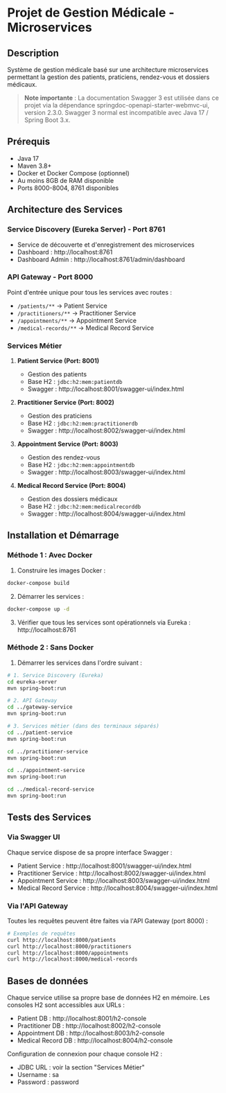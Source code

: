 <!-- @format -->

# Projet de Gestion Médicale - Microservices

## Description

Système de gestion médicale basé sur une architecture microservices permettant la gestion des patients, praticiens, rendez-vous et dossiers médicaux.

> **Note importante** : La documentation Swagger 3 est utilisée dans ce projet via la dépendance springdoc-openapi-starter-webmvc-ui, version 2.3.0. Swagger 3 normal est incompatible avec Java 17 / Spring Boot 3.x.

## Prérequis

- Java 17
- Maven 3.8+
- Docker et Docker Compose (optionnel)
- Au moins 8GB de RAM disponible
- Ports 8000-8004, 8761 disponibles

## Architecture des Services

### Service Discovery (Eureka Server) - Port 8761

- Service de découverte et d'enregistrement des microservices
- Dashboard : http://localhost:8761
- Dashboard Admin : http://localhost:8761/admin/dashboard

### API Gateway - Port 8000

Point d'entrée unique pour tous les services avec routes :

- `/patients/**` → Patient Service
- `/practitioners/**` → Practitioner Service
- `/appointments/**` → Appointment Service
- `/medical-records/**` → Medical Record Service

### Services Métier

1. **Patient Service (Port: 8001)**

   - Gestion des patients
   - Base H2 : `jdbc:h2:mem:patientdb`
   - Swagger : http://localhost:8001/swagger-ui/index.html

2. **Practitioner Service (Port: 8002)**

   - Gestion des praticiens
   - Base H2 : `jdbc:h2:mem:practitionerdb`
   - Swagger : http://localhost:8002/swagger-ui/index.html

3. **Appointment Service (Port: 8003)**

   - Gestion des rendez-vous
   - Base H2 : `jdbc:h2:mem:appointmentdb`
   - Swagger : http://localhost:8003/swagger-ui/index.html

4. **Medical Record Service (Port: 8004)**
   - Gestion des dossiers médicaux
   - Base H2 : `jdbc:h2:mem:medicalrecorddb`
   - Swagger : http://localhost:8004/swagger-ui/index.html

## Installation et Démarrage

### Méthode 1 : Avec Docker

1. Construire les images Docker :

```bash
docker-compose build
```

2. Démarrer les services :

```bash
docker-compose up -d
```

3. Vérifier que tous les services sont opérationnels via Eureka : http://localhost:8761

### Méthode 2 : Sans Docker

1. Démarrer les services dans l'ordre suivant :

```bash
# 1. Service Discovery (Eureka)
cd eureka-server
mvn spring-boot:run

# 2. API Gateway
cd ../gateway-service
mvn spring-boot:run

# 3. Services métier (dans des terminaux séparés)
cd ../patient-service
mvn spring-boot:run

cd ../practitioner-service
mvn spring-boot:run

cd ../appointment-service
mvn spring-boot:run

cd ../medical-record-service
mvn spring-boot:run
```

## Tests des Services

### Via Swagger UI

Chaque service dispose de sa propre interface Swagger :

- Patient Service : http://localhost:8001/swagger-ui/index.html
- Practitioner Service : http://localhost:8002/swagger-ui/index.html
- Appointment Service : http://localhost:8003/swagger-ui/index.html
- Medical Record Service : http://localhost:8004/swagger-ui/index.html

### Via l'API Gateway

Toutes les requêtes peuvent être faites via l'API Gateway (port 8000) :

```bash
# Exemples de requêtes
curl http://localhost:8000/patients
curl http://localhost:8000/practitioners
curl http://localhost:8000/appointments
curl http://localhost:8000/medical-records
```

## Bases de données

Chaque service utilise sa propre base de données H2 en mémoire. Les consoles H2 sont accessibles aux URLs :

- Patient DB : http://localhost:8001/h2-console
- Practitioner DB : http://localhost:8002/h2-console
- Appointment DB : http://localhost:8003/h2-console
- Medical Record DB : http://localhost:8004/h2-console

Configuration de connexion pour chaque console H2 :

- JDBC URL : voir la section "Services Métier"
- Username : sa
- Password : password

